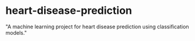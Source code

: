 # heart-disease-prediction
"A machine learning project for heart disease prediction using classification models."
